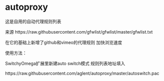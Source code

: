 # autoproxy

<P>这是自用的自动代理规则列表
<p>来源 https://raw.githubusercontent.com/gfwlist/gfwlist/master/gfwlist.txt
<p>在它的基础上新增了github和vimeo的代理规则 加快浏览速度

<p>
使用方法：
<p>SwitchyOmega扩展里新建auto switch模式 规则列表地址填入
<p>https://raw.githubusercontent.com/aglent/autoproxy/master/autoswitch.pac

